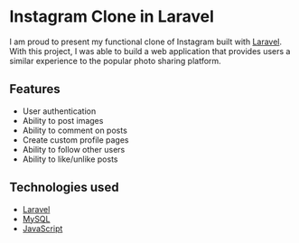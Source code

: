 
# Instagram Clone in Laravel

I am proud to present my functional clone of Instagram built with [Laravel](https://laravel.com/). With this project, I was able to build a web application that provides users a similar experience to the popular photo sharing platform.

## Features

* User authentication
* Ability to post images
* Ability to comment on posts
* Create custom profile pages
* Ability to follow other users
* Ability to like/unlike posts

## Technologies used

* [Laravel](https://laravel.com/)
* [MySQL](https://www.mysql.com/)
* [JavaScript](https://www.javascript.com/)
